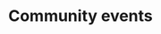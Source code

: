 ---
banner:
  content: 'You can set this component to ''display: true'' to show a banner at the
    top of the page.'
  display: false
  heading: This is a place to place urgent information
layout: category
name: community-events
owner: CDC
questions:
- when-does-the-cdc-recommend-i-cancel-or-postpone-events
- things-to-consider-when-deciding-to-postpone-or-cancel-events
- information-that-i-can-share-with-attendees-about-covid-19
- do-i-need-to-cancel-if-there-are-confirmed-covid19-cases
- what-actions-staff-and-attendees-can-take-to-prevent-covid-19
- steps-to-take-if-attendee-or-event-staff-develops-covid-19
- what-actions-to-take-to-plan-for-outbreak
- what-is-the-best-way-to-clean-event-space-after-confirmed-case-of-covid-19-at-an-event
- is-it-safe-to-vacuum-in-a-school-business-or-community-facility-after-someone-with-covid-19-present
- who-should-clean-and-disinfect-community-spaces
title: Community events
---